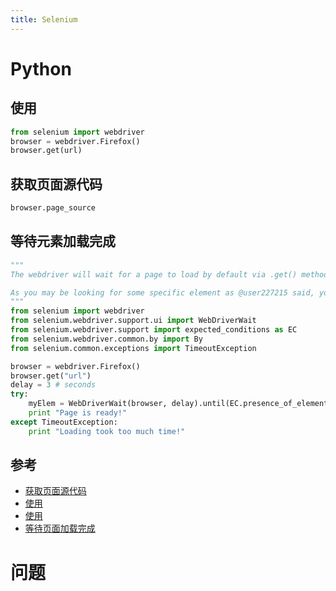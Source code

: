 ```yaml
---
title: Selenium
---
```


# Python

## 使用

```python
from selenium import webdriver
browser = webdriver.Firefox()
browser.get(url)
```

## 获取页面源代码

```python
browser.page_source
```

## 等待元素加载完成

```python
"""
The webdriver will wait for a page to load by default via .get() method.

As you may be looking for some specific element as @user227215 said, you should use WebDriverWait to wait for an element located in your page:
"""
from selenium import webdriver
from selenium.webdriver.support.ui import WebDriverWait
from selenium.webdriver.support import expected_conditions as EC
from selenium.webdriver.common.by import By
from selenium.common.exceptions import TimeoutException

browser = webdriver.Firefox()
browser.get("url")
delay = 3 # seconds
try:
    myElem = WebDriverWait(browser, delay).until(EC.presence_of_element_located((By.ID, 'IdOfMyElement')))
    print "Page is ready!"
except TimeoutException:
    print "Loading took too much time!"
```

## 参考

- [获取页面源代码](https://stackoverflow.com/questions/7263824/get-html-source-of-webelement-in-selenium-webdriver-using-python)
- [使用](http://blog.csdn.net/qq1124794084/article/details/53923897)
- [使用](https://www.cnblogs.com/fnng/archive/2013/05/29/3106515.html)
- [等待页面加载完成](https://stackoverflow.com/questions/26566799/how-to-wait-until-the-page-is-loaded-with-selenium-for-python)

# 问题